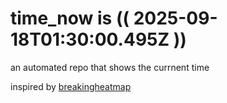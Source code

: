 # time_now is (( 2025-09-18T01:30:00.495Z ))

an automated repo that shows the currnent time

inspired by [breakingheatmap](https://github.com/breakingheatmap/breakingheatmap)